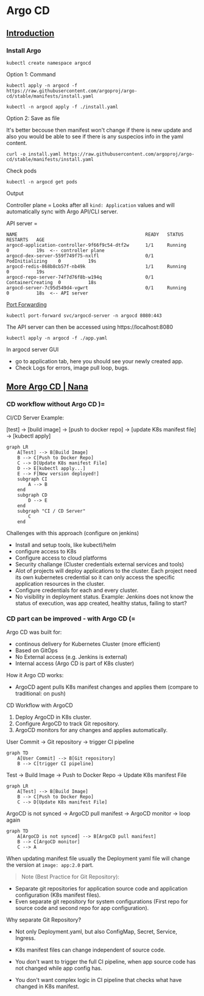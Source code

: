 # Argo CD

## [Introduction](https://youtu.be/2WSJF7d8dUg)

### Install Argo

```shell
kubectl create namespace argocd
```

Option 1: Command

```shell
kubectl apply -n argocd -f https://raw.githubusercontent.com/argoproj/argo-cd/stable/manifests/install.yaml
```
```shell
kubectl -n argocd apply -f ./install.yaml
```

Option 2: Save as file

It's better becouse then manifest won't change if there is new update and also you would be able to see if there is any suspecios info in the yaml content.

```shell
curl -o install.yaml https://raw.githubusercontent.com/argoproj/argo-cd/stable/manifests/install.yaml
```

Check pods

```shell
kubectl -n argocd get pods
```

Output

Controller plane = Looks after all `kind: Application` values and will automatically sync with Argo API/CLI server.

API server = 

```shell
NAME                                               READY   STATUS             RESTARTS   AGE
argocd-application-controller-9f66f9c54-dtf2w      1/1     Running            0          19s  <-- controller plane
argocd-dex-server-559f749f75-nxlfl                 0/1     PodInitializing    0          19s
argocd-redis-868b8cb57f-nb49k                      1/1     Running            0          19s
argocd-repo-server-74f7d76f8b-w194q                0/1     ContainerCreating  0          18s
argocd-server-7c95d549d4-vgwrt                     0/1     Running            0          18s  <-- API server
```

[Port Forwarding](https://argo-cd.readthedocs.io/en/stable/getting_started/#port-forwarding)

```shell
kubectl port-forward svc/argocd-server -n argocd 8080:443
```

The API server can then be accessed using https://localhost:8080

```shell
kubectl apply -n argocd -f ./app.yaml
```
In argocd server GUI
- go to application tab, here you should see your newly created app.
- Check Logs for errors, image pull loop, bugs.

## [More Argo CD | Nana](https://youtu.be/MeU5_k9ssrs)

### CD workflow without Argo CD )=

CI/CD Server Example:

[test] -> [build image] -> [push to docker repo] -> [update K8s manifest file] -> [kubectl apply]

```mermaid
graph LR
    A[Test] --> B[Build Image]
    B --> C[Push to Docker Repo]
    C --> D[Update K8s manifest File]
    D --> E[kubectl apply...]
    E --> F[New version deployed!]
    subgraph CI
        A --> B
    end
    subgraph CD
        D --> E
    end
    subgraph "CI / CD Server"
        C
    end
```

Challenges with this approach (configure on jenkins)
- Install and setup tools, like kubectl/helm
- configure access to K8s
- Configure access to cloud platforms
- Security challange (Cluster credentials external services and tools)
- Alot of projects will deploy applications to the cluster. Each project need its own kubernetes credential so it can only access the specific application resources in the cluster.
- Configure credentials for each and every cluster.
- No visibility in deployment status. Example: Jenkins does not know the status of execution, was app created, healthy status, failing to start?

### CD part can be improved - with Argo CD (=

Argo CD was built for:
- continous delivery for Kubernetes Cluster (more efficient)
- Based on GitOps
- No External access (e.g. Jenkins is external)
- Internal access (Argo CD is part of K8s cluster)

How it Argo CD works:
- ArgoCD agent pulls K8s manifest changes and applies them (compare to traditional: on push)

CD Workflow with ArgoCD
1. Deploy ArgoCD in K8s cluster.
2. Configure ArgoCD to track Git repository.
3. ArgoCD monitors for any changes and applies automatically.


User Commit -> Git repository -> trigger CI pipeline
```mermaid
graph TD
    A[User Commit] --> B[Git repository]
    B --> C[trigger CI pipeline]
```

Test -> Build Image -> Push to Docker Repo -> Update K8s manifest File

```mermaid
graph LR
    A[Test] --> B[Build Image]
    B --> C[Push to Docker Repo]
    C --> D[Update K8s manifest File]
```


ArgoCD is not synced -> ArgoCD pull manifest -> ArgoCD monitor -> loop again
```mermaid
graph TD
    A[ArgoCD is not synced] --> B[ArgoCD pull manifest]
    B --> C[ArgoCD monitor]
    C --> A
```

When updating manifest file usually the Deployment yaml file will change the version at `image: app:2.0` part.

> Note (Best Practice for Git Repository):
-  Separate git repositories for application source code and application configuration (K8s manifest files).
- Even separate git repository for system configurations (First repo for source code and second repo for app configuration).

Why separate Git Repository?
- Not only Deployment.yaml, but also ConfigMap, Secret, Service, Ingress.

- K8s manifest files can change independent of source code.
- You don't want to trigger the full CI pipeline, when app source code has not changed while app config has.
- You don't want complex logic in CI pipeline that checks what have changed in K8s manifest.
